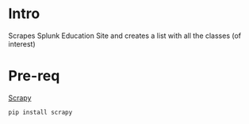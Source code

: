 # Intro
Scrapes Splunk Education Site and creates a list with all the classes (of interest)

# Pre-req
[Scrapy](https://scrapy.org/)
```
pip install scrapy
```
